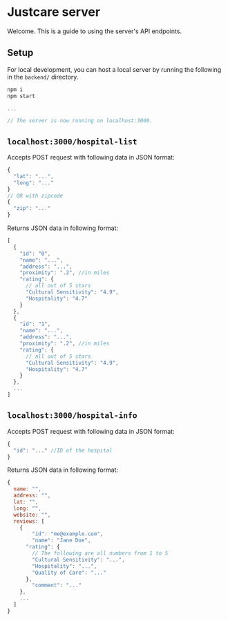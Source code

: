 # Justcare server
Welcome. This is a guide to using the server's API endpoints.

## Setup
For local development, you can host a local server by running the following in
the `backend/` directory.
```js
npm i
npm start

...

// The server is now running on localhost:3000.
```

## `localhost:3000/hospital-list`
Accepts POST request with following data in JSON format:
```js
{
  "lat": "...",
  "long": "..."
}
// OR with zipcode
{
  "zip": "..."
}
```
Returns JSON data in following format:
```js
[
  {
    "id": "0",
    "name": "...",
    "address": "...",
    "proximity": ".2", //in miles
    "rating": {
      // all out of 5 stars
      "Cultural Sensitivity": "4.9",
      "Hospitality": "4.7"
    }
  },
  {
    "id": "1",
    "name": "...",
    "address": "...",
    "proximity": ".2", //in miles
    "rating": {
      // all out of 5 stars
      "Cultural Sensitivity": "4.9",
      "Hospitality": "4.7"
    }
  },
  ...
]
```

## `localhost:3000/hospital-info`
Accepts POST request with following data in JSON format:
```js
{
  "id": "..." //ID of the hospital
}
```
Returns JSON data in following format:
```js
{
  name: "",
  address: "",
  lat: "",
  long: "",
  website: "",
  reviews: [
    {
  		"id": "me@example.com",
  		"name": "Jane Doe",
      "rating": {
        // The following are all numbers from 1 to 5
        "Cultural Sensitivity": "...",
        "Hospitality": "...",
        "Quality of Care": "..."
      },
  		"comment": "..."
    },
    ...
  ]
}
```
